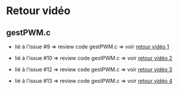 # Retour vidéo 
## gestPWM.c

- lié à l'issue #9 => review code gestPWM.c => voir [retour vidéo 1](https://www.swisstransfer.com/d/ad7a98d8-04b5-45e7-b217-52f791bd63e9)

- lié à l'issue #10 => review code gestPWM.c => voir [retour vidéo 2](https://www.swisstransfer.com/d/b7834748-194a-4d95-aace-346bb0c693ae)

- lié à l'issue #12 => review code gestPWM.c => voir [retour vidéo 3](https://www.swisstransfer.com/d/e8a83d9c-cdab-4a9a-8694-63fabb952bf9)

- lié à l'issue #13 => review code gestPWM.c => voir [retour vidéo 4](https://www.swisstransfer.com/d/1949bd3c-ec0e-4689-a37e-e38541ca9cb5)
